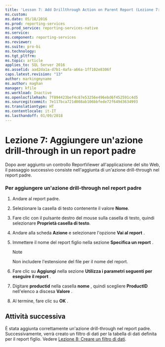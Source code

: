 ```yaml
---
title: 'Lesson 7: Add Drillthrough Action on Parent Report (Lezione 7: Aggiungere un''azione drill-through in un report padre) | Microsoft Docs'
ms.custom: 
ms.date: 05/18/2016
ms.prod: reporting-services
ms.prod_service: reporting-services-native
ms.service: 
ms.component: reporting-services
ms.reviewer: 
ms.suite: pro-bi
ms.technology: 
ms.tgt_pltfrm: 
ms.topic: article
applies_to: SQL Server 2016
ms.assetid: aad2da1a-d7b1-4afa-a66a-1ff102e8306f
caps.latest.revision: "13"
author: markingmyname
ms.author: maghan
manager: kfile
ms.workload: Inactive
ms.openlocfilehash: 7f894423bef4c87e53256e496ebd6f452591c4d5
ms.sourcegitcommit: 7e117bca721d008ab106bbfede72f649d3634993
ms.translationtype: HT
ms.contentlocale: it-IT
ms.lasthandoff: 01/09/2018
---
```

# <a name="lesson-7-add-drillthrough-action-on-parent-report"></a>Lezione 7: Aggiungere un'azione drill-through in un report padre
Dopo aver aggiunto un controllo ReportViewer all'applicazione del sito Web, il passaggio successivo consiste nell'aggiunta di un'azione drill-through nel report padre.  
  
### <a name="to-add-drillthrough-action-on-the-parent-report"></a>Per aggiungere un'azione drill-through nel report padre  
  
1.  Andare al report padre.  
  
2.  Selezionare la casella di testo contenente il valore **Nome**.  
  
3.  Fare clic con il pulsante destro del mouse sulla casella di testo, quindi selezionare **Proprietà casella di testo**.  
  
4.  Andare alla scheda **Azione** e selezionare l'opzione **Vai al report** .  
  
5.  Immettere il nome del report figlio nella sezione **Specifica un report** .  
  
    > [!NOTE]
    > Non includere l'estensione del file per il nome del report.  
  
6.  Fare clic su **Aggiungi** nella sezione **Utilizza i parametri seguenti per eseguire il report** .  
  
7.  Digitare **productid** nella casella **nome** , quindi scegliere **ProductID** nell'elenco a discesa **Valore** .  
  
8.  Al termine, fare clic su **OK** .  
  
## <a name="next-task"></a>Attività successiva  
È stata aggiunta correttamente un'azione drill-through nel report padre. Successivamente, verrà creato un filtro di dati per la tabella di dati definita per il report figlio. Vedere [Lezione 8: Creare un filtro di dati](../reporting-services/lesson-8-create-a-data-filter.md).  
  
  
  

